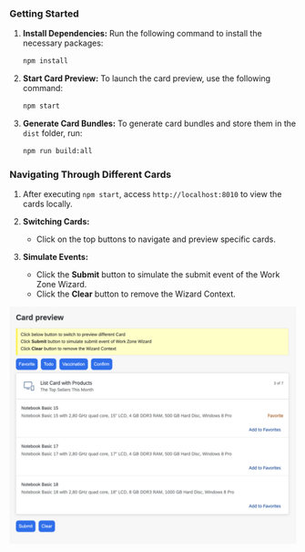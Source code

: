 ### Getting Started

1. **Install Dependencies:**
   Run the following command to install the necessary packages:
   ```bash
   npm install
   ```

2. **Start Card Preview:**
   To launch the card preview, use the following command:
   ```bash
   npm start
   ```

3. **Generate Card Bundles:**
   To generate card bundles and store them in the `dist` folder, run:
   ```bash
   npm run build:all
   ```

### Navigating Through Different Cards

1. After executing `npm start`, access `http://localhost:8010` to view the cards locally.

2. **Switching Cards:**
   - Click on the top buttons to navigate and preview specific cards.

3. **Simulate Events:**
   - Click the **Submit** button to simulate the submit event of the Work Zone Wizard.
   - Click the **Clear** button to remove the Wizard Context.

![Card Preview](./images/home.png)
